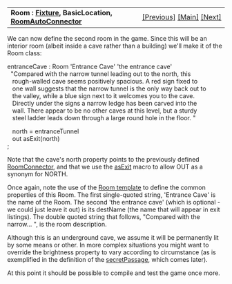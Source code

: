 <table width="100%" data-border="0" data-cellspacing="0"
data-cellpadding="3" data-bgcolor="#C0C0C0">
<colgroup>
<col style="width: 50%" />
<col style="width: 50%" />
</colgroup>
<tbody>
<tr>
<td style="text-align: left;"><strong>Room : <a
href="fixture.htm">Fixture</a>, BasicLocation, <a
href="roomautoconnector.htm">RoomAutoConnector</a><br />
</strong></td>
<td style="text-align: right;"><a href="enterable.htm">[Previous]</a> <a
href="generalintroduction.htm">[Main]</a> <a
href="stairwaydown.htm">[Next]</a></td>
</tr>
</tbody>
</table>

  
We can now define the second room in the game. Since this will be an
interior room (albeit inside a cave rather than a building) we'll make
it of the Room class:  
  
entranceCave : Room 'Entrance Cave' 'the entrance cave'  
  "Compared with the narrow tunnel leading out to the north, this   
   rough-walled cave seems positively spacious. A red sign fixed to   
   one wall suggests that the narrow tunnel is the only way back out to  
   the valley, while a blue sign next to it welcomes you to the cave.  
   Directly under the signs a narrow ledge has been carved into the  
   wall. There appear to be no other caves at this level, but a sturdy   
   steel ladder leads down through a large round hole in the floor. "  
  
   north = entranceTunnel     
   out asExit(north)  
;  
  
  
Note that the cave's north property points to the previously defined
[RoomConnector](roomconnector.htm), and that we use the
[asExit](asexit.htm) macro to allow OUT as a synonym for NORTH.  
  
Once again, note the use of the [Room template](roomtemplate.htm) to
define the common properties of this Room. The first single-quoted
string, 'Entrance Cave' is the name of the Room. The second 'the
entrance cave' (which is optional - we could just leave it out) is its
destName (the name that will appear in exit listings). The double quoted
string that follows, "Compared with the narrow... ", is the room
description.  
  
Although this is an underground cave, we assume it will be permanently
lit by some means or other. In more complex situations you might want to
override the brightness property to vary according to circumstance (as
is exemplified in the definition of the [secretPassage](secretdoor.htm),
which comes later).  
  
At this point it should be possible to compile and test the game once
more.  
